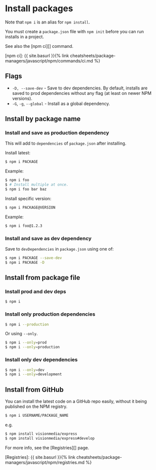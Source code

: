 # Install packages

Note that `npm i` is an alias for `npm install`.

You must create a `package.json` file with `npm init` before you can run installs in a project.

See also the [npm ci][] command.

[npm ci]: {{ site.basurl }}{% link cheatsheets/package-managers/javascript/npm/commands/ci.md %}


## Flags

- `-D, --save-dev` - Save to dev dependencies. By default, installs are saved to prod dependencies without any flag (at least on newer NPM versions).
- `-G`, `-g`, `--global` - Install as a global dependency.


## Install by package name

### Install and save as production dependency

This will add to `dependencies` of `package.json` after installing.

Install latest:

```sh
$ npm i PACKAGE
```

Example:

```sh
$ npm i foo
$ # Install multiple at once.
$ npm i foo bar baz
```

Install specific version:

```sh
$ npm i PACKAGE@VERSION
```

Example:

```sh
$ npm i foo@1.2.3
```

### Install and save as dev dependency

Save to `devDependencies` in `package.json` using one of:

```sh
$ npm i PACKAGE --save-dev
$ npm i PACKAGE -D
```


## Install from package file

### Install prod and dev deps

```sh
$ npm i
```

### Install only production dependencies

```sh
$ npm i --production
```

Or using `--only`.

```sh
$ npm i --only=prod
$ npm i --only=production
```

### Install only dev dependencies

```sh
$ npm i --only=dev
$ npm i --only=development
```


## Install from GitHub

You can install the latest code on a GitHub repo easily, without it being published on the NPM registry.

```sh
$ npm i USERNAME/PACKAGE_NAME
```

e.g.

```sh
$ npm install visionmedia/express
$ npm install visionmedia/express#develop
```

For more info, see the [Registries][] page.

[Registries]: {{ site.basurl }}{% link cheatsheets/package-managers/javascript/npm/registries.md %}

